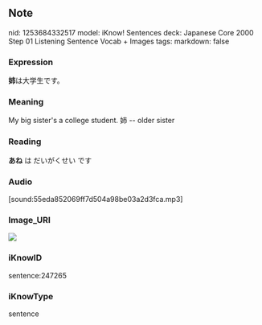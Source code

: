 ## Note
nid: 1253684332517
model: iKnow! Sentences
deck: Japanese Core 2000 Step 01 Listening Sentence Vocab + Images
tags: 
markdown: false

### Expression
<!DOCTYPE html>
<title></title>
<b>姉</b>は大学生です。



### Meaning
My big sister's a college student.
姉 -- older sister

### Reading
<!DOCTYPE html>
<title></title>
<b>あね</b> は だいがくせい です



### Audio
[sound:55eda852069ff7d504a98be03a2d3fca.mp3]

### Image_URI
<!DOCTYPE html>
<title></title>
<img src="108a1051cc7fe5cbc0d226a92daa17e8.jpg">



### iKnowID
sentence:247265

### iKnowType
sentence
